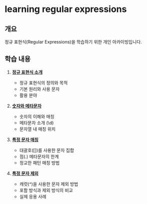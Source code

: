 # learning regular expressions

## 개요
정규 표현식(Regular Expressions)을 학습하기 위한 개인 아카이빙입니다.


## 학습 내용

1. **[정규 표현식 소개](01_regex_introduction.md)**
   - 정규 표현식의 정의와 목적
   - 기본 원리와 사용 문자
   - 활용 분야

2. **[숫자와 메타문자](02_regex_numbers_and_metacharacters.md)**
   - 숫자의 이해와 매칭
   - 메타문자 소개 (\d)
   - 문자열 내 매칭 위치

3. **[특정 문자 매칭](03_regex_specific_characters.md)**
   - 대괄호([])를 사용한 문자 집합
   - 점(.) 메타문자의 한계
   - 정교한 패턴 매칭 방법

4. **[특정 문자 제외](04_regex_excluding_characters.md)**
   - 캐럿(^)을 사용한 문자 제외 방법
   - 포함 방식과 제외 방식의 비교
   - 실제 응용 사례

